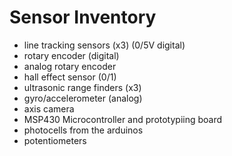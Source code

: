 # Sensor Inventory

* line tracking sensors (x3) (0/5V digital)
* rotary encoder (digital)
* analog rotary encoder 
* hall effect sensor (0/1)
* ultrasonic range finders (x3)
* gyro/accelerometer (analog)
* axis camera
* MSP430 Microcontroller and prototypiing board
* photocells from the arduinos
* potentiometers
